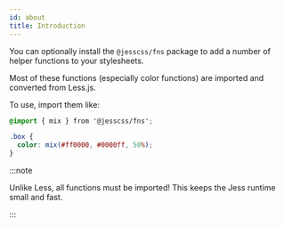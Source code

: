 ```yaml
---
id: about
title: Introduction
---
```


You can optionally install the `@jesscss/fns` package to add a number of helper functions to your stylesheets.

Most of these functions (especially color functions) are imported and converted from Less.js.

To use, import them like:
```scss
@import { mix } from '@jesscss/fns';

.box {
  color: mix(#ff0000, #0000ff, 50%);
}
```

:::note

Unlike Less, all functions must be imported! This keeps the Jess runtime small and fast.

:::